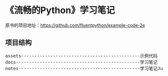 # 《流畅的Python》学习笔记

原书的项目地址：https://github.com/fluentpython/example-code-2e

## 项目结构
<pre>
assets---------------------------------------------示例代码
docs-----------------------------------------------学习笔记
notes----------------------------------------------学习笔记JupyterNotebook格式
</pre>
